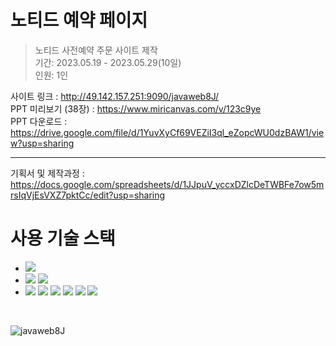 <h1>노티드 예약 페이지</h1>

> 노티드 사전예약 주문 사이트 제작 <br/>
> 기간: 2023.05.19 - 2023.05.29(10일) <br/>
> 인원: 1인<br/>

사이트 링크 : http://49.142.157.251:9090/javaweb8J/ <br/>
PPT 미리보기 (38장) : https://www.miricanvas.com/v/123c9ye <br/> 
PPT 다운로드 : https://drive.google.com/file/d/1YuvXyCf69VEZiI3ql_eZopcWU0dzBAW1/view?usp=sharing <br/><hr/>
기획서 및 제작과정 : https://docs.google.com/spreadsheets/d/1JJpuV_yccxDZlcDeTWBFe7ow5mrsIqVjEsVXZ7pktCc/edit?usp=sharing <br/>

<h1>사용 기술 스택</h1>
<ul>
   <li>
      <img src="https://img.shields.io/badge/java-red?style=for-the-badge&logo=java&logoColor=white"> 
    </li>
    <li>
      <img src="https://img.shields.io/badge/apache tomcat-orange?style=for-the-badge&logo=apachetomcat&logoColor=white">
      <img src="https://img.shields.io/badge/mysql-4479A1?style=for-the-badge&logo=mysql&logoColor=white">
    <li>
      <img src="https://img.shields.io/badge/html5-E34F26?style=for-the-badge&logo=html5&logoColor=white">
      <img src="https://img.shields.io/badge/css-1572B6?style=for-the-badge&logo=css3&logoColor=white"> 
      <img src="https://img.shields.io/badge/javascript-F7DF1E?style=for-the-badge&logo=javascript&logoColor=black"> 
      <img src="https://img.shields.io/badge/jquery-0769AD?style=for-the-badge&logo=jquery&logoColor=white">
      <img src="https://img.shields.io/badge/bootstrap4-7952B3?style=for-the-badge&logo=bootstrap&logoColor=white">
      <img src="https://img.shields.io/badge/fontawesome-339AF0?style=for-the-badge&logo=fontawesome&logoColor=white">
    </li>
</ul>
<br/>
  
  ![javaweb8J](https://i.imgur.com/OAUO14d.png)
<br/>
